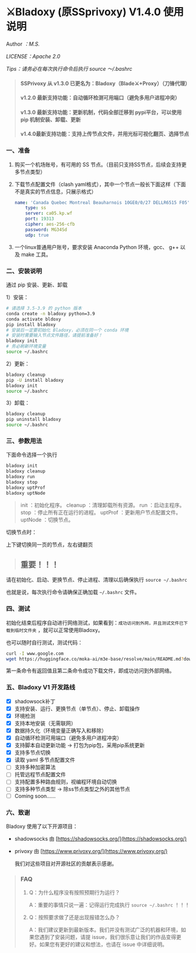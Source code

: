 # ⚔️Bladoxy (原SSprivoxy) V1.4.0 使用说明

Author *：M.S.*

*LICENSE：Apache 2.0*

*Tips：请务必在每次执行命令后执行 source ～/.bashrc*



> #### SSPrivoxy 从 v1.3.0 已更名为：Bladoxy（Blade⚔️+Proxy）（刀锋代理）
> #### v1.2.0 最新支持功能：自动循环检测可用端口（避免多用户进程冲突）
>
> #### v1.3.0 最新支持功能：更新机制，代码全部迁移到 pypi平台，可以使用 pip 机制安装、卸载、更新
>
> #### v1.4.0最新支持功能：支持上传节点文件，并用光标可视化翻页、选择节点



### 一、准备

1. 购买一个机场账号，有可用的 SS 节点。（目前只支持SS节点，后续会支持更多节点类型）
2. 下载节点配置文件（clash yaml格式），其中一个节点一般长下面这样（下面不是真实的节点信息，只展示格式）

    ```yaml
    name: 'Canada Quebec Montreal Beauharnois 10GE0/0/27 DELLR6515 F05'
        type: ss
        server: ca05.kp.wf
        port: 19313
        cipher: aes-256-cfb
        password: MG34Sd
        udp: true
    ```
3. 一个linux普通用户账号，要求安装 Anaconda Python 环境，gcc、 g++ 以及 make 工具。

### 二、安装说明

通过 pip 安装、更新、卸载

1）安装：

```bash
# 请选择 3.5-3.9 的 python 版本
conda create -n bladoxy python=3.9
conda activate bldoxy
pip install bladoxy
# 安装后一定要初始化 Bladoxy，必须在同一个 conda 环境
# 安装时需要输入节点文件路径，请提前准备好！
bladoxy init
# 务必刷新环境变量
source ~/.bashrc
```

2）更新：

```bash
bladoxy cleanup
pip -U install bladoxy
bladoxy init
source ~/.bashrc
```

3）卸载：

```bash
bladoxy cleanup
pip uninstall bladoxy
source ~/.bashrc
```

### 三、参数用法

下面命令选择一个执行

```bash
bladoxy init
bladoxy cleanup
bladoxy run
bladoxy stop
bladoxy uptProf
bladoxy uptNode
```

> init ：初始化程序。
> cleanup ：清理卸载所有资源。
> run ：启动主程序。
> stop ：停止所有正在运行的进程。
> uptProf ：更新用户节点配置文件。
> uptNode ：切换节点。

切换节点时：

上下键切换同一页的节点，左右键翻页



> ## **重要！！！**

请在初始化、启动、更换节点、停止进程、清理以后确保执行 ```source ~/.bashrc``` 

也就是说，每次执行命令请确保正确加载 ```~/.bashrc``` 文件。

### 四、测试

初始化结束后程序自动进行网络测试，如果看到：`成功访问到外网，并且测试文件已下载到临时文件夹` ，就可以正常使用Bladoxy。

也可以随时自行测试，测试代码：

```bash
curl -I www.google.com
wget https://huggingface.co/moka-ai/m3e-base/resolve/main/README.md?download=true
```

第一条命令有返回值且第二条命令成功下载文件，即成功访问到外部网络。

### 五、Bladoxy V1 开发路线

- [x] shadowsock补丁
- [x] 支持安装、运行、更换节点（单节点）、停止、卸载操作
- [x] 环境检测
- [x] 支持本地安装（无需联网）
- [x] 数据持久化（环境变量正确写入和移除）
- [x] 自动循环检测可用端口（避免多用户进程冲突）
- [x] 支持脚本自动更新功能 -> 打包为pip包，采用pip系统更新
- [x] 支持多节点切换
- [x] 读取 yaml 多节点配置文件
- [ ] 支持多种加密算法
- [ ] 托管远程节点配置文件
- [ ] 支持配置多种路由规则，视编程环境自动切换
- [ ] 支持多种节点类型 -> 除ss节点类型之外的其他节点
- [ ] Coming soon……

### 六、致谢

Bladoxy 使用了以下开源项目：
- shadowsocks 由 [https://shadowsocks.org/](https://shadowsocks.org/)

- privoxy 由 [https://www.privoxy.org/](https://www.privoxy.org/)

  我们对这些项目对开源社区的贡献表示感谢。

> ### FAQ
>
> 1. Q：为什么程序没有按照预期行为运行？
>
>    A：重要的事情只说一遍：记得运行完成执行 ```source ~/.bashrc``` ！！！
>
> 4. Q：按照要求做了还是出现报错怎么办？
>
>    A：我们建议更新到最新版本。我们并没有测试广泛的机器和环境，如果您遇到了安装问题，请提 issue，我们很乐意让我们的作品变得更好。如果您有更好的建议和想法，也请在 issue 中详细说明。
